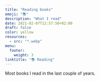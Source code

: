 ```yaml
---
title: "Reading books"
emoji: "📚"
description: "What I read"
date: 2021-02-07T12:57:50+02:00
draft: false
color: yellow
resources:
  - src: "*.webp"
menu:
  footer:
    weight: 3
linktitle: "📚 Reading"
---
```


Most books I read in the last couple of years.
